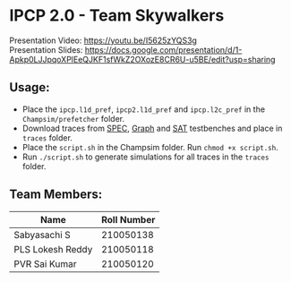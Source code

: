 # IPCP 2.0 - Team Skywalkers

Presentation Video: https://youtu.be/I5625zYQS3g<br>
Presentation Slides: https://docs.google.com/presentation/d/1-Apkp0LJJpqoXPlEeQJKF1sfWkZ2OXozE8CR6U-u5BE/edit?usp=sharing<br>

## Usage:
- Place the ```ipcp.l1d_pref```, ```ipcp2.l1d_pref``` and ```ipcp.l2c_pref``` in the ```Champsim/prefetcher``` folder.
- Download traces from [SPEC](), [Graph]() and [SAT]() testbenches and place in ```traces``` folder.
- Place the ```script.sh``` in the Champsim folder. Run ```chmod +x script.sh```.
- Run ```./script.sh``` to generate simulations for all traces in the ```traces``` folder.


## Team Members:
| Name    | Roll Number |
| -------- | ------- |
| Sabyasachi S  | 210050138    |
| PLS Lokesh Reddy | 210050118     |
| PVR Sai Kumar    | 210050120    |
